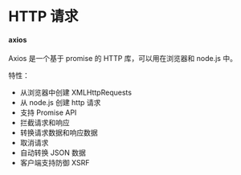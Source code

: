 # HTTP 请求
#### axios
Axios 是一个基于 promise 的 HTTP 库，可以用在浏览器和 node.js 中。

特性：
- 从浏览器中创建 XMLHttpRequests
- 从 node.js 创建 http 请求
- 支持 Promise API
- 拦截请求和响应
- 转换请求数据和响应数据
- 取消请求
- 自动转换 JSON 数据
- 客户端支持防御 XSRF